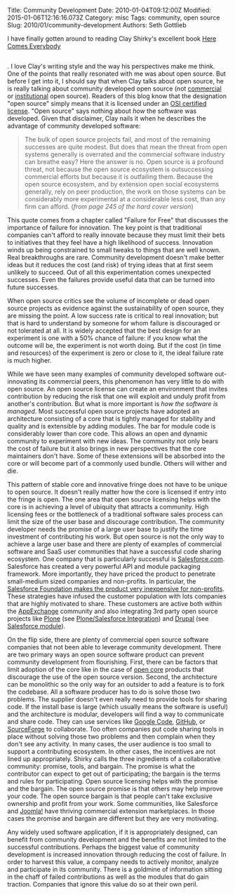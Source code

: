 Title: Community Development
Date: 2010-01-04T09:12:00Z
Modified: 2015-01-06T12:16:16.073Z
Category: misc
Tags: community, open source
Slug: 2010/01/community-development
Authors: Seth Gottlieb

I have finally gotten around to reading Clay Shirky's excellent book [Here Comes Everybody](http://www.amazon.com/gp/product/0143114948?ie=UTF8&amp;tag=contenthere-20&amp;linkCode=as2&amp;camp=1789&amp;creative=390957&amp;creativeASIN=0143114948)

<img alt="" border="0" height="1" src="http://www.assoc-amazon.com/e/ir?t=contenthere-20&amp;l=as2&amp;o=1&amp;a=0143114948" style="border:none !important; margin:0px !important;" width="1"/>

. I love Clay's writing style and the way his perspectives make me think. One of the points that really resonated with me was about open source. But before I get into it, I should say that when Clay talks about open source, he is really talking about community developed open source (not [commercial](http://www.contenthere.net/2009/01/is-it-open-source-does-it-matter.html) or [institutional](http://www.contenthere.net/2006/06/nice-article-on-selecting-open-source-software.html) open source). Readers of this blog know that the designation "open source" simply means that it is licensed under an [OSI certified license](http://www.opensource.org/licenses). "Open source" says nothing about _how_ the software was developed. Given that disclaimer, Clay nails it when he describes the advantage of community developed software:

  
>  The bulk of open source projects fail, and most of the remaining successes are quite modest. But does that mean the threat from open systems generally is overrated and the commercial software industry can breathe easy? Here the answer is no. Open source is a profound threat, not because the open source ecosystem is outsuccessing commercial efforts but because it is outfailing them. Because the open source ecosystem, and by extension open social ecosystems generally, rely on peer production, the work on those systems can be considerably more experimental at a considerable less cost, than any firm can afford. (_from page 245 of the hard cover version_)  

This quote comes from a chapter called "Failure for Free" that discusses the importance of failure for innovation. The key point is that traditional companies can't afford to really innovate because they must limit their bets to initiatives that they feel have a high likelihood of success. Innovation winds up being constrained to small tweaks to things that are well known. Real breakthroughs are rare. Community development doesn't make better ideas but it reduces the cost (and risk) of trying ideas that at first seem unlikely to succeed. Out of all this experimentation comes unexpected successes. Even the failures provide useful data that can be turned into future successes.  

When open source critics see the volume of incomplete or dead open source projects as evidence against the sustainability of open source, they are missing the point. A low success rate is critical to real innovation; but that is hard to understand by someone for whom failure is discouraged or not tolerated at all. It is widely accepted that the best design for an experiment is one with a 50% chance of failure: if you know what the outcome will be, the experiment is not worth doing. But if the cost (in time and resources) of the experiment is zero or close to it, the ideal failure rate is much higher.  

While we have seen many examples of community developed software out-innovating its commercial peers, this phenomenon has very little to do with open source. An open source license can create an environment that invites contribution by reducing the risk that one will exploit and unduly profit from another's contribution. But what is more important is _how the software is managed_. Most successful open source projects have adopted an architecture consisting of a core that is tightly managed for stability and quality and is extensible by adding modules. The bar for module code is considerably lower than core code. This allows an open and dynamic community to experiment with new ideas. The community not only bears the cost of failure but it also brings in new perspectives that the core maintainers don't have. Some of these extensions will be absorbed into the core or will become part of a commonly used bundle. Others will wither and die.  

This pattern of stable core and innovative fringe does not have to be unique to open source. It doesn't really matter how the core is licensed if entry into the fringe is open. The one area that open source licensing helps with the core is in achieving a level of ubiquity that attracts a community. High licensing fees or the bottleneck of a traditional software sales process can limit the size of the user base and discourage contribution. The community developer needs the promise of a large user base to justify the time investment of contributing his work. But open source is not the only way to achieve a large user base and there are plenty of examples of commercial software and SaaS user communities that have a successful code sharing ecosystem. One company that is particularly successful is [Salesforce.com](http://www.salesforce.com/). Salesforce has created a very powerful API and module packaging framework. More importantly, they have priced the product to penetrate small-medium sized companies and non-profits. In particular, the [Salesforce Foundation makes the product very inexpensive for non-profits](http://foundation.force.com/home). These strategies have infused the customer population with lots companies that are highly motivated to share. These customers are active both within the [AppExchange](http://sites.force.com/appexchange/home) community and also integrating 3rd party open source projects like [Plone](http://plone.org) (see [Plone/Salesforce Integration](http://groups.google.com/group/plonesf)) and [Drupal](http://drupal.org) (see [Salesforce module](http://drupal.org/project/salesforce)).  

On the flip side, there are plenty of commercial open source software companies that not been able to leverage community development. There are two primary ways an open source software product can prevent community development from flourishing. First, there can be factors that limit adoption of the core like in the case of [open core](http://www.contenthere.net/2009/10/open-core.html) products that discourage the use of the open source version. Second, the architecture can be monolithic so the only way for an outsider to add a feature is to fork the codebase. All a software producer has to do is solve those two problems. The supplier doesn't even really need to provide tools for sharing code. If the install base is large (which usually means the software is useful) and the architecture is modular, developers will find a way to communicate and share code. They can use services like [Google Code](http://code.google.com/), [GitHub](http://github.com/), or [SourceForge](http://sourceforge.net/) to collaborate. Too often companies put code sharing tools in place without solving those two problems and then complain when they don't see any activity. In many cases, the user audience is too small to support a contributing ecosystem. In other cases, the incentives are not lined up appropriately. Shirky calls the three ingredients of a collaborative community: promise, tools, and bargain. The promise is what the contributor can expect to get out of participating; the bargain is the terms and rules for participating. Open source licensing helps with the promise and the bargain. The open source promise is that others may help improve your code. The open source bargain is that people can't take exclusive ownership and profit from your work. Some communities, like Salesforce and [Joomla!](http://joomla.org) have thriving commercial extension marketplaces. In those cases the promise and bargain are different but they are very motivating.  

Any widely used software application, if it is appropriately designed, can benefit from community development and the benefits are not limited to the successful contributions. Perhaps the biggest value of community development is increased innovation through reducing the cost of failure. In order to harvest this value, a company needs to actively monitor, analyze and participate in its community. There is a goldmine of information sitting in the chaff of failed contributions as well as the modules that do gain traction. Companies that ignore this value do so at their own peril. 

